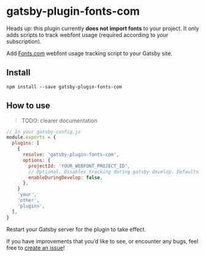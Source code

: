 # gatsby-plugin-fonts-com

Heads up: this plugin currently **does not import fonts** to your project. It only adds scripts to track webfont usage (required according to your subscription).

Add [Fonts.com](https://www.fonts.com/) webfont usage tracking script to your Gatsby site.

## Install

`npm install --save gatsby-plugin-fonts-com`

## How to use

> TODO: clearer documentation

```js
// In your gatsby-config.js
module.exports = {
  plugins: [
    {
      resolve: 'gatsby-plugin-fonts-com',
      options: {
        projectId: 'YOUR_WEBFONT_PROJECT_ID',
        // Optional. Disables tracking during gatsby develop. Defaults to true.
        enableDuringDevelop: false,
      },
    }
    'your',
    'other',
    'plugins',
  ],
}
```

Restart your Gatsby server for the plugin to take effect.

If you have improvements that you’d like to see, or encounter any bugs, feel free to [create an issue](https://github.com/ryanditjia/gatsby-plugin-fonts-com/issues)!
